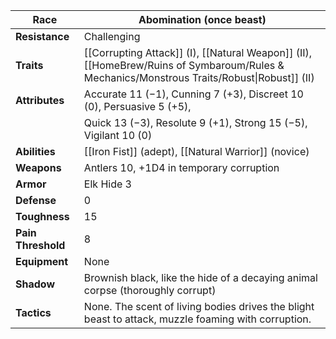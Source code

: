 
| **Race**           | Abomination (once beast)                                                                                                                   |
| ------------------ | ------------------------------------------------------------------------------------------------------------------------------------------ |
| **Resistance**     | Challenging                                                                                                                                |
| **Traits**         | [[Corrupting Attack]] (I), [[Natural Weapon]] (II), [[HomeBrew/Ruins of Symbaroum/Rules & Mechanics/Monstrous Traits/Robust\|Robust]] (II) |
| **Attributes**     | Accurate 11 (−1), Cunning 7 (+3), Discreet 10 (0), Persuasive 5 (+5),                                                                      |
|                    | Quick 13 (−3), Resolute 9 (+1), Strong 15 (−5), Vigilant 10 (0)                                                                            |
| **Abilities**      | [[Iron Fist]] (adept), [[Natural Warrior]] (novice)                                                                                        |
| **Weapons**        | Antlers 10, +1D4 in temporary corruption                                                                                                   |
| **Armor**          | Elk Hide 3                                                                                                                                 |
| **Defense**        | 0                                                                                                                                          |
| **Toughness**      | 15                                                                                                                                         |
| **Pain Threshold** | 8                                                                                                                                          |
| **Equipment**      | None                                                                                                                                       |
| **Shadow**         | Brownish black, like the hide of a decaying animal corpse (thoroughly corrupt)                                                             |
| **Tactics**        | None. The scent of living bodies drives the blight beast to attack, muzzle foaming with corruption.                                        |